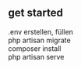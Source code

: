 ## get started
.env erstellen, füllen <br>
php artisan migrate <br>
composer install <br>
php artisan serve <br>
